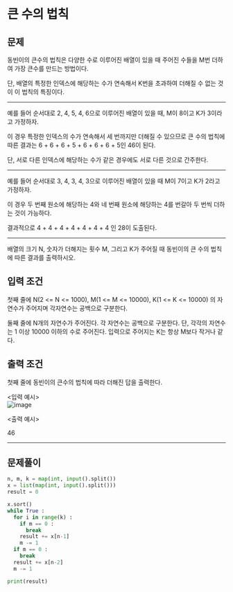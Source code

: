 # 큰 수의 법칙

## 문제
동빈이의 큰수의 법칙은 다양한 수로 이루어진 배열이 있을 때 주어진 수들을 M번 더하여 가장 큰수를 만드는 방법이다. 

단, 배열의 특정한 인덱스에 해당하는 수가 연속해서 K번을 초과하여 더해질 수 없는 것이 이 법칙의 특징이다.

-------

예를 들어 순서대로 2, 4, 5, 4, 6으로 이루어진 배열이 있을 때, M이 8이고 K가 3이라고 가정하자.

이 경우 특정한 인덱스의 수가 연속해서 세 번까지만 더해질 수 있으므로 큰 수의 법칙에 따른 결과는 6 + 6 + 6 + 5 + 6 + 6 + 6 + 5인 46이 된다. 

단, 서로 다른 인덱스에 해당하는 수가 같은 경우에도 서로 다른 것으로 간주한다.

------

예를 들어 순서대로 3, 4, 3, 4, 3으로 이루어진 배열이 있을 때 M이 7이고 K가 2라고 가정하자. 

이 경우 두 번째 원소에 해당하는 4와 네 번째 원소에 해당하는 4를 번갈아 두 번씩 더하는 것이 가능하다.

결과적으로 4 + 4 + 4 + 4 + 4 + 4 + 4 인 28이 도출된다.

--------

배열의 크기 N, 숫자가 더해지는 횟수 M, 그리고 K가 주어질 때 동빈이의 큰 수의 법칙에 따른 결과를 출력하시오.

## 입력 조건

첫째 줄에 N(2 <= N <= 1000), M(1 <= M <= 10000), K(1 <= K <= 10000) 의 자연수가 주어지며 각자연수는 공백으로 구분한다.

둘째 줄에 N개의 자연수가 주어진다. 각 자연수는 공백으로 구분한다.
단, 각각의 자연수는 1 이상 10000 이하의 수로 주어진다.
입력으로 주어지는 K는 항상 M보다 작거나 같다.

## 출력 조건

첫째 줄에 동빈이의 큰수의 법칙에 따라 더해진 답을 출력한다.

<입력 예시>                                                                            
![image](https://user-images.githubusercontent.com/52689953/149081105-6f83e1e5-db0b-43e1-9dc5-5f4567d8c23c.png)

 <출력 예시>
 
 46
 
-----

## 문제풀이

```python
n, m, k = map(int, input().split())
x = list(map(int, input().split()))
result = 0

x.sort()
while True :
  for i in range(k) :
    if m == 0 :
      break
    result += x[n-1]
    m -= 1
  if m == 0 :
    break
  result += x[n-2]
  m -= 1

print(result)
```
